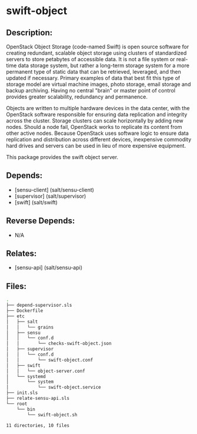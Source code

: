 # swift-object

## Description:

OpenStack Object Storage (code-named Swift) is open source software for creating redundant, scalable object storage using clusters of standardized servers to store petabytes of accessible data. It is not a file system or real-time data storage system, but rather a long-term storage system for a more permanent type of static data that can be retrieved, leveraged, and then updated if necessary. Primary examples of data that best fit this type of storage model are virtual machine images, photo storage, email storage and backup archiving. Having no central "brain" or master point of control provides greater scalability, redundancy and permanence.

Objects are written to multiple hardware devices in the data center, with the OpenStack software responsible for ensuring data replication and integrity across the cluster. Storage clusters can scale horizontally by adding new nodes. Should a node fail, OpenStack works to replicate its content from other active nodes. Because OpenStack uses software logic to ensure data replication and distribution across different devices, inexpensive commodity hard drives and servers can be used in lieu of more expensive equipment.

This package provides the swift object server.

## Depends:

  -  [sensu-client] (salt/sensu-client)
  -  [supervisor] (salt/supervisor)
  -  [swift] (salt/swift)

## Reverse Depends:

  -  N/A

## Relates:

  -  [sensu-api] (salt/sensu-api)

## Files:

```bash
.
├── depend-supervisor.sls
├── Dockerfile
├── etc
│   ├── salt
│   │   └── grains
│   ├── sensu
│   │   └── conf.d
│   │       └── checks-swift-object.json
│   ├── supervisor
│   │   └── conf.d
│   │       └── swift-object.conf
│   ├── swift
│   │   └── object-server.conf
│   └── systemd
│       └── system
│           └── swift-object.service
├── init.sls
├── relate-sensu-api.sls
└── root
    └── bin
        └── swift-object.sh

11 directories, 10 files
```
